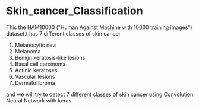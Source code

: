 # Skin_cancer_Classification
This the HAM10000 ("Human Against Machine with 10000 training images") dataset.t has 7 different classes of skin cancer
1. Melanocytic nevi 
2. Melanoma 
3. Benign keratosis-like lesions 
4. Basal cell carcinoma 
5. Actinic keratoses 
6. Vascular lesions 
7. Dermatofibroma

and we will try to detect 7 different classes of skin cancer using Convolution Neural Network with keras.


